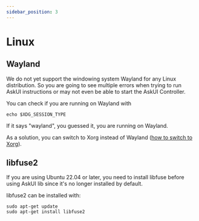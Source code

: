 ```yaml
---
sidebar_position: 3
---
```


# Linux

## Wayland

We do not yet support the windowing system Wayland for any Linux distribution. So you
are going to see multiple errors when trying to run AskUI instructions or may not even be able to
start the AskUI Controller. 

You can check if you are running on Wayland with

```shell
echo $XDG_SESSION_TYPE
```

If it says "wayland", you guessed it, you are running on Wayland.

As a solution, you can switch to Xorg instead of Wayland 
([how to switch to Xorg](https://www.maketecheasier.com/switch-xorg-wayland-ubuntu1710/)). 

## libfuse2 

If you are using Ubuntu 22.04 or later, you need to install libfuse before using AskUI lib 
since it's no longer installed by default.

libfuse2 can be installed with: 

```shell
sudo apt-get update
sudo apt-get install libfuse2
```
